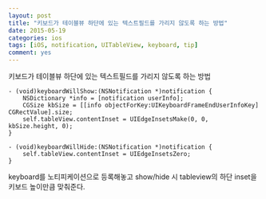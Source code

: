```yaml
---
layout: post
title: "키보드가 테이블뷰 하단에 있는 텍스트필드를 가리지 않도록 하는 방법"
date: 2015-05-19
categories: ios
tags: [iOS, notification, UITableView, keyboard, tip]
comment: yes
---
```


키보드가 테이블뷰 하단에 있는 텍스트필드를 가리지 않도록 하는 방법

```objc
- (void)keyboardWillShow:(NSNotification *)notification {
    NSDictionary *info = [notification userInfo];
    CGSize kbSize = [[info objectForKey:UIKeyboardFrameEndUserInfoKey] CGRectValue].size;
    self.tableView.contentInset = UIEdgeInsetsMake(0, 0, kbSize.height, 0);
}

- (void)keyboardWillHide:(NSNotification *)notification {
    self.tableView.contentInset = UIEdgeInsetsZero;
}
```

keyboard를 노티피케이션으로 등록해놓고 show/hide 시 tableview의 하단 inset을 키보드 높이만큼 맞춰준다.
